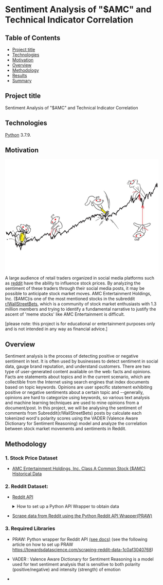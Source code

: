 # Sentiment Analysis of "$AMC" and Technical Indicator Correlation


## Table of Contents
* [Project title](#project-title)
* [Technologies](#technologies)
* [Motivation](#motivation)
* [Overview](#overview)
* [Methodology](#methodology)
* [Results](#results)
* [Summary](#summary)


## Project title
Sentiment Analysis of "$AMC" and Technical Indicator Correlation

## Technologies
[Python](https://www.python.org/downloads/ "Download Python") 3.7.9.

## Motivation
![](img/bloomberg_redditarticle_img.jpg)
A large audience of retail traders organized in social media platforms such as [reddit](https://www.reddit.com/) have the ability to influence stock prices. By analyzing the sentiment of these traders through their social media posts, it may be possible to anticipate stock market moves. AMC Entertainment Holdings, Inc. ($AMC)is one of the most mentioned stocks in the subreddit [r/WallStreetBets](https://www.reddit.com/r/wallstreetbets/), which is a community of stock market enthusiasts with 1.3 million members and trying to identify a fundamental narrative to justify the ascent of 'meme stocks' like AMC Entertainment is difficult. 

[please note: this project is for educational or entertainment purposes only and is not intended in any way as financial advice.]

## Overview 

Sentiment analysis is the process of detecting positive or negative sentiment in text. It is often used by businesses to detect sentiment in social data, gauge brand reputation, and understand customers. There are two type of user-generated content available on the web: facts and opinions. Facts are statements about topics and in the current scenario, which are collectible from the Internet using search engines that index documents based on topic keywords. Opinions are user specific statement exhibiting positive or negative sentiments about a certain topic and --generally, opinions are hard to categorize using keywords, so various text analysis and machine learning techniques are used to mine opinions from a document/post. In this project, we will be analysing the sentiment of comments from Subreddit(r/WallStreetBets) posts by calculate each tokenized word's polarity scores using the VADER (Valence Aware Dictionary for Sentiment Reasoning) model and analyze the correlation between stock market movements and sentiments in Reddit.

## Methodology

### 1. Stock Price Dataset
* [AMC Entertainment Holdings, Inc. Class A Common Stock ($AMC) Historical Data](https://www.nasdaq.com/market-activity/stocks/amc/historical)
### 2. Reddit Dataset:
* [Reddit API](https://www.reddit.com/dev/api/)
  <details>
  <summary>How to set up a Python API Wrapper to obtain data</summary>
  
    ## Prerequisites
    1. To access Reddit's API, you will need to create a [Reddit account (https://www.reddit.com/register/)
    2. Client ID
    3. Client Secret
    4. User Agent

    ## Getting Access
    1. Create an application via [App Preferences](https://www.reddit.com/prefs/apps), then select the "Are you a developer? Create another app..." at the bottom of the page.
    2. Fill out the required details: your API's **Name**, make sure to select the **'script'** option and the redirect URL with **http://localhost:8080** or **“http://www.example.com/unused/redirect/uri”** --- and click create app.
    3. Client ID, Client Secret, and User Agent values will be shown after creating your app.
  
  
  </details>

* [Scrape data from Reddit using the Python Reddit API Wrapper(PRAW)](https://praw.readthedocs.io/en/latest/getting_started/authentication.html#script-application)

### 3. Required Libraries
* PRAW: Python wrapper for Reddit API [(see docs)](https://praw.readthedocs.io/en/latest/)
(see the following article on how to set up PRAW https://towardsdatascience.com/scraping-reddit-data-1c0af3040768)

* VADER : Valence Aware Dictionary for Sentiment Reasoning is a model used for text sentiment analysis that is sensitive to both polarity (positive/negative) and intensity (strength) of emotion
* 

